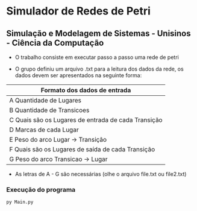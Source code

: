 # Simulador de Redes de Petri

## Simulação e Modelagem de Sistemas - Unisinos - Ciência da Computação

* O trabalho consiste em executar passo a passo uma rede de petri

* O grupo definiu um arquivo .txt para a leitura dos dados da rede, os dados devem ser apresentados na seguinte forma:

|          Formato dos dados de entrada               |
------------------------------------------------------|
| A Quantidade de Lugares                             |
| B Quantidade de Transicoes                          |
| C Quais são os Lugares de entrada de cada Transição |
| D Marcas de cada Lugar                              |
| E Peso do arco Lugar -> Transição                   |
| F Quais são os Lugares de saída de cada Transição   |
| G Peso do arco Transicao -> Lugar                   |

* As letras de A - G são necessárias (olhe o arquivo file.txt ou file2.txt)

### Execução do programa

`py Main.py`


